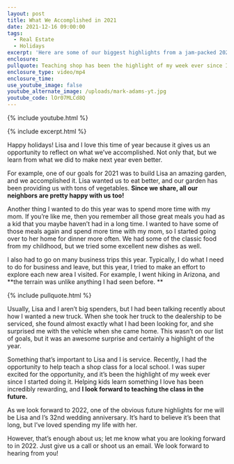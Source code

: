 ```yaml
---
layout: post
title: What We Accomplished in 2021
date: 2021-12-16 09:00:00
tags:
  - Real Estate
  - Holidays
excerpt: 'Here are some of our biggest highlights from a jam-packed 2021. '
enclosure:
pullquote: Teaching shop has been the highlight of my week ever since I started doing it.
enclosure_type: video/mp4
enclosure_time:
use_youtube_image: false
youtube_alternate_image: /uploads/mark-adams-yt.jpg
youtube_code: lOr07MLCd8Q
---
```

{% include youtube.html %}

{% include excerpt.html %}

Happy holidays\! Lisa and I love this time of year because it gives us an opportunity to reflect on what we’ve accomplished. Not only that, but we learn from what we did to make next year even better.&nbsp;

For example, one of our goals for 2021 was to build Lisa an amazing garden, and we accomplished it. Lisa wanted us to eat better, and our garden has been providing us with tons of vegetables. **Since we share, all our neighbors are pretty happy with us too\!**

Another thing I wanted to do this year was to spend more time with my mom. If you’re like me, then you remember all those great meals you had as a kid that you maybe haven’t had in a long time. I wanted to have some of those meals again and spend more time with my mom, so I started going over to her home for dinner more often. We had some of the classic food from my childhood, but we tried some excellent new dishes as well.&nbsp;

I also had to go on many business trips this year. Typically, I do what I need to do for business and leave, but this year, I tried to make an effort to explore each new area I visited. For example, I went hiking in Arizona, and **the terrain was unlike anything I had seen before. **

{% include pullquote.html %}

Usually, Lisa and I aren’t big spenders, but I had been talking recently about how I wanted a new truck. When she took her truck to the dealership to be serviced, she found almost exactly what I had been looking for, and she surprised me with the vehicle when she came home. This wasn’t on our list of goals, but it was an awesome surprise and certainly a highlight of the year.&nbsp;

Something that’s important to Lisa and I is service. Recently, I had the opportunity to help teach a shop class for a local school. I was super excited for the opportunity, and it’s been the highlight of my week ever since I started doing it. Helping kids learn something I love has been incredibly rewarding, and **I look forward to teaching the class in the future.&nbsp;**

As we look forward to 2022, one of the obvious future highlights for me will be Lisa and I’s 32nd wedding anniversary. It’s hard to believe it’s been that long, but I’ve loved spending my life with her.&nbsp;

However, that’s enough about us; let me know what you are looking forward to in 2022. Just give us a call or shoot us an email. We look forward to hearing from you\!

&nbsp;
